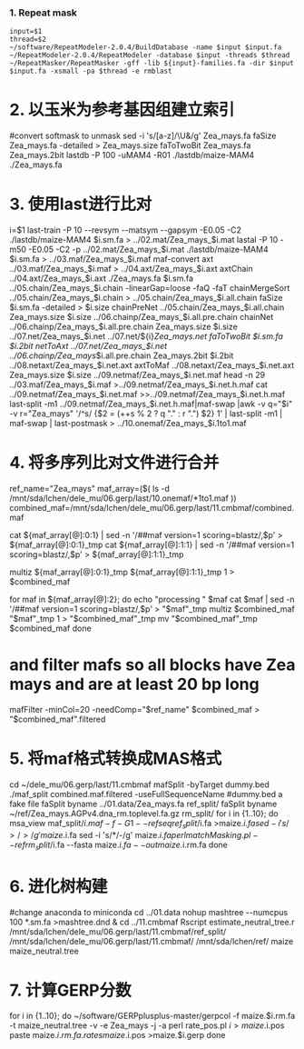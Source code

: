 ### 1. Repeat mask
```
input=$1
thread=$2
~/software/RepeatModeler-2.0.4/BuildDatabase -name $input $input.fa
~/RepeatModeler-2.0.4/RepeatModeler -database $input -threads $thread
~/RepeatMasker/RepeatMasker -gff -lib ${input}-families.fa -dir $input $input.fa -xsmall -pa $thread -e rmblast
```
# 2. 以玉米为参考基因组建立索引
#convert softmask to unmask
sed -i 's/[a-z]/\U&/g' Zea_mays.fa
faSize Zea_mays.fa -detailed > Zea_mays.size
faToTwoBit Zea_mays.fa Zea_mays.2bit
lastdb -P 100 -uMAM4 -R01 ./lastdb/maize-MAM4 ./Zea_mays.fa
# 3. 使用last进行比对
i=$1
last-train -P 10 --revsym --matsym --gapsym -E0.05 -C2 ./lastdb/maize-MAM4 $i.sm.fa > ../02.mat/Zea_mays_$i.mat
lastal -P 10 -m50 -E0.05 -C2 -p ../02.mat/Zea_mays_$i.mat ./lastdb/maize-MAM4 $i.sm.fa > ../03.maf/Zea_mays_$i.maf
maf-convert axt ../03.maf/Zea_mays_$i.maf > ../04.axt/Zea_mays_$i.axt
axtChain ../04.axt/Zea_mays_$i.axt ./Zea_mays.fa $i.sm.fa ../05.chain/Zea_mays_$i.chain -linearGap=loose -faQ -faT
chainMergeSort ../05.chain/Zea_mays_$i.chain > ../05.chain/Zea_mays_$i.all.chain
faSize $i.sm.fa -detailed > $i.size
chainPreNet ../05.chain/Zea_mays_$i.all.chain Zea_mays.size $i.size ../06.chainp/Zea_mays_$i.all.pre.chain
chainNet ../06.chainp/Zea_mays_$i.all.pre.chain Zea_mays.size $i.size ../07.net/Zea_mays_$i.net ../07.net/${i}_Zea_mays.net
faToTwoBit $i.sm.fa $i.2bit
netToAxt ../07.net/Zea_mays_$i.net ../06.chainp/Zea_mays_$i.all.pre.chain Zea_mays.2bit $i.2bit ../08.netaxt/Zea_mays_$i.net.axt
axtToMaf ../08.netaxt/Zea_mays_$i.net.axt Zea_mays.size $i.size ../09.netmaf/Zea_mays_$i.net.maf
head -n 29 ../03.maf/Zea_mays_$i.maf >../09.netmaf/Zea_mays_$i.net.h.maf
cat ../09.netmaf/Zea_mays_$i.net.maf >>../09.netmaf/Zea_mays_$i.net.h.maf
last-split -m1 ../09.netmaf/Zea_mays_$i.net.h.maf|maf-swap |awk -v q="$i" -v r="Zea_mays" '/^s/ {$2 = (++s % 2 ? q "." : r ".") $2} 1' | last-split -m1 | maf-swap | last-postmask > ../10.onemaf/Zea_mays_$i.1to1.maf
# 4. 将多序列比对文件进行合并
ref_name="Zea_mays"
maf_array=($( ls -d /mnt/sda/lchen/dele_mu/06.gerp/last/10.onemaf/*1to1.maf ))
combined_maf=/mnt/sda/lchen/dele_mu/06.gerp/last/11.cmbmaf/combined.maf

cat ${maf_array[@]:0:1} | sed -n '/##maf version=1 scoring=blastz/,$p' > ${maf_array[@]:0:1}_tmp
cat ${maf_array[@]:1:1} | sed -n '/##maf version=1 scoring=blastz/,$p' > ${maf_array[@]:1:1}_tmp

multiz ${maf_array[@]:0:1}_tmp ${maf_array[@]:1:1}_tmp 1 > $combined_maf

for maf in ${maf_array[@]:2};
do
  echo "processing " $maf
  cat $maf | sed -n '/##maf version=1 scoring=blastz/,$p' >  "$maf"_tmp
  multiz $combined_maf "$maf"_tmp 1 > "$combined_maf"_tmp
  mv "$combined_maf"_tmp $combined_maf
done

# and filter mafs so all blocks have Zea mays and are at least 20 bp long
mafFilter -minCol=20 -needComp="$ref_name" $combined_maf > "$combined_maf".filtered
# 5. 将maf格式转换成MAS格式
cd ~/dele_mu/06.gerp/last/11.cmbmaf
mafSplit -byTarget dummy.bed ./maf_split combined.maf.filtered -useFullSequenceName #dummy.bed a fake file
faSplit byname ../01.data/Zea_mays.fa ref_split/
faSplit byname ~/ref/Zea_mays.AGPv4.dna_rm.toplevel.fa.gz rm_split/
for i in {1..10};
do
msa_view maf_split/$i.maf -f -G 1 --refseq ref_split/$i.fa >maize.$i.fa
sed -i 's/> />/g' maize.$i.fa
sed -i 's/\*/-/g' maize.$i.fa
perl matchMasking.pl --ref rm_split/$i.fa --fasta maize.$i.fa --out maize.$i.rm.fa
done
# 6. 进化树构建
#change anaconda to miniconda
cd ../01.data
nohup mashtree --numcpus 100 *.sm.fa >mashtree.dnd &
cd ../11.cmbmaf
Rscript estimate_neutral_tree.r /mnt/sda/lchen/dele_mu/06.gerp/last/11.cmbmaf/ref_split/ /mnt/sda/lchen/dele_mu/06.gerp/last/11.cmbmaf/ /mnt/sda/lchen/ref/ maize maize_neutral.tree
# 7. 计算GERP分数
for i in {1..10};
do
~/software/GERPplusplus-master/gerpcol -f maize.$i.rm.fa -t maize_neutral.tree -v -e Zea_mays -j -a
perl rate_pos.pl $i  >maize.$i.pos
paste maize.$i.rm.fa.rates maize.$i.pos >maize.$i.gerp
done
